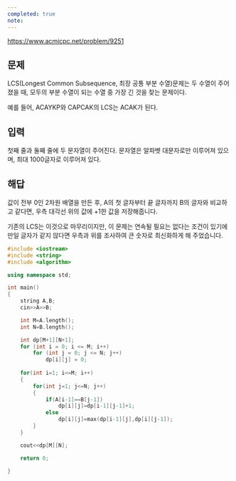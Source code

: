 ```yaml
---
completed: true
note:
---
```

https://www.acmicpc.net/problem/9251

## 문제

LCS(Longest Common Subsequence, 최장 공통 부분 수열)문제는 두 수열이 주어졌을 때, 모두의 부분 수열이 되는 수열 중 가장 긴 것을 찾는 문제이다.

예를 들어, ACAYKP와 CAPCAK의 LCS는 ACAK가 된다.

## 입력

첫째 줄과 둘째 줄에 두 문자열이 주어진다. 문자열은 알파벳 대문자로만 이루어져 있으며, 최대 1000글자로 이루어져 있다.

## 해답
값이 전부 0인 2차원 배열을 만든 후, A의 첫 글자부터 끝 글자까지 B의 글자와 비교하고 같다면, 우측 대각선 위의 값에 +1한 값을 저장해줍니다.

기존의 LCS는 이것으로 마무리이지만, 이 문제는 연속될 필요는 없다는 조건이 있기에 만일 글자가 같지 않다면 우측과 위를 조사하여 큰 숫자로 최신화하게 해 주었습니다.



```cpp
#include <iostream>
#include <string>
#include <algorithm>

using namespace std;

int main()
{
    string A,B;
    cin>>A>>B;

    int M=A.length();
    int N=B.length();

    int dp[M+1][N+1];
    for (int i = 0; i <= M; i++)
        for (int j = 0; j <= N; j++)
            dp[i][j] = 0;
            
    for(int i=1; i<=M; i++)
    {
        for(int j=1; j<=N; j++)
        {
            if(A[i-1]==B[j-1])
                dp[i][j]=dp[i-1][j-1]+1;
            else
                dp[i][j]=max(dp[i-1][j],dp[i][j-1]);
        }
    }

    cout<<dp[M][N];

    return 0;

}
```
